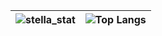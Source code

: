 
| ![stella_stat](https://github-readme-stats.vercel.app/api?username=interstella0&show_icons=true&theme=jolly) | ![Top Langs](https://github-readme-stats.vercel.app/api/top-langs/?username=interstella0&theme=jolly)    |
| -------  | ------- |
